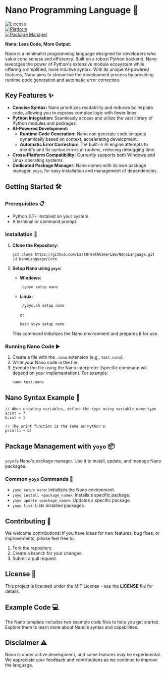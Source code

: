 # Nano Programming Language 🚀

[![License](https://img.shields.io/badge/License-MIT-blue.svg)](LICENSE)  
[![Platform](https://img.shields.io/badge/Platform-Windows%20%7C%20Linux-brightgreen.svg)](https://github.com/yourusername/nano-lang)  
[![Package Manager](https://img.shields.io/badge/Package%20Manager-yoyo-yellow.svg)](https://github.com/yourusername/nano-lang)

**Nano: Less Code, More Output.**

Nano is a minimalist programming language designed for developers who value conciseness and efficiency. Built on a robust Python backend, Nano leverages the power of Python's extensive module ecosystem while offering a simplified, more intuitive syntax. With its unique AI-powered features, Nano aims to streamline the development process by providing runtime code generation and automatic error correction.

## Key Features ✨

*   **Concise Syntax:** Nano prioritizes readability and reduces boilerplate code, allowing you to express complex logic with fewer lines.
*   **Python Integration:** Seamlessly access and utilize the vast library of Python modules and packages.
*   **AI-Powered Development:**
    *   **Runtime Code Generation:** Nano can generate code snippets dynamically based on context, accelerating development.
    *   **Automatic Error Correction:** The built-in AI engine attempts to identify and fix syntax errors at runtime, reducing debugging time.
*   **Cross-Platform Compatibility:** Currently supports both Windows and Linux operating systems.
*   **Dedicated Package Manager:** Nano comes with its own package manager, `yoyo`, for easy installation and management of dependencies.

## Getting Started 🛠️

### Prerequisites 📋

*   Python 3.7+ installed on your system.
*   A terminal or command prompt.

### Installation 🔧

1.  **Clone the Repository:**
    ```bash
    git clone https://github.com/LastBreathGamerLBG/NanoLanguage.git
    cd NanoLanguage/Core
    ```

2.  **Setup Nano using `yoyo`:**
    *   **Windows:**
        ```bash
        .\yoyo setup nano
        ```
    *   **Linux:**
        ```bash
        ./yoyo.sh setup nano 
        ```
        or
        ```bash
        bash yoyo setup nano
        ```

    This command initializes the Nano environment and prepares it for use.

### Running Nano Code ▶️

1.  Create a file with the `.nano` extension (e.g., `test.nano`).
2.  Write your Nano code in the file.
3.  Execute the file using the Nano interpreter (specific command will depend on your implementation). For example:
    ```bash
    nano test.nano 
    ```

## Nano Syntax Example 📝

```nano
// When creating variables, define the type using variable_name:type
a:int = 7
b:int = 1  

// The print function is the same as Python's
print(a + b)
```

## Package Management with `yoyo` 📦

`yoyo` is Nano's package manager. Use it to install, update, and manage Nano packages.

### Common `yoyo` Commands 📜

*   `yoyo setup nano`: Initializes the Nano environment.
*   `yoyo install <package_name>`: Installs a specific package.
*   `yoyo update <package_name>`: Updates a specific package.
*   `yoyo list`: Lists installed packages.

## Contributing 🤝

We welcome contributions! If you have ideas for new features, bug fixes, or improvements, please feel free to:

1.  Fork the repository.
2.  Create a branch for your changes.
3.  Submit a pull request.

## License 📜

This project is licensed under the MIT License - see the **LICENSE** file for details.

## Example Code 💻

The Nano template includes two example code files to help you get started. Explore them to learn more about Nano's syntax and capabilities.

## Disclaimer ⚠️

Nano is under active development, and some features may be experimental. We appreciate your feedback and contributions as we continue to improve the language.
